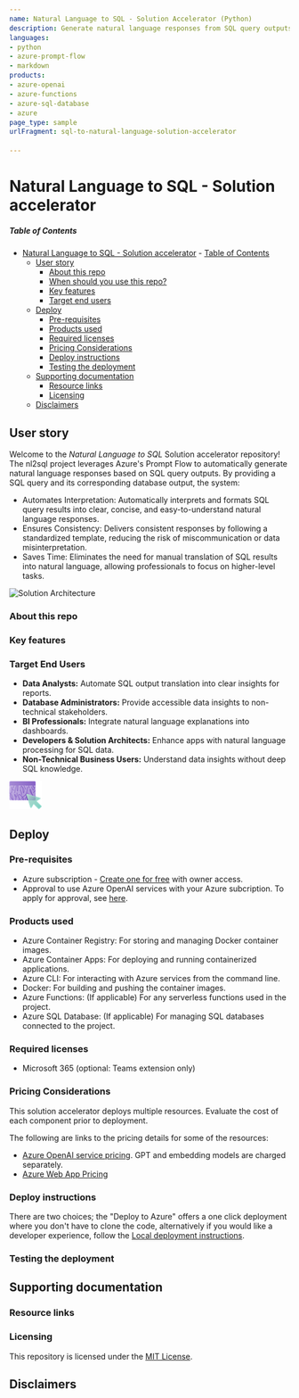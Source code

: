 ```yaml
---
name: Natural Language to SQL - Solution Accelerator (Python)
description: Generate natural language responses from SQL query outputs using Azure's Prompt Flow.
languages:
- python
- azure-prompt-flow
- markdown
products:
- azure-openai
- azure-functions
- azure-sql-database
- azure
page_type: sample
urlFragment: sql-to-natural-language-solution-accelerator

---
```

<!-- YAML front-matter schema: https://review.learn.microsoft.com/en-us/help/contribute/samples/process/onboarding?branch=main#supported-metadata-fields-for-readmemd -->

# Natural Language to SQL - Solution accelerator


 ##### Table of Contents
- [Natural Language to SQL - Solution accelerator](#chat-with-your-data---solution-accelerator)
        - [Table of Contents](#table-of-contents)
  - [User story](#user-story)
    - [About this repo](#about-this-repo)
    - [When should you use this repo?](#when-should-you-use-this-repo)
    - [Key features](#key-features)
    - [Target end users](#target-end-users)
  - [Deploy](#deploy)
    - [Pre-requisites](#pre-requisites)
    - [Products used](#products-used)
    - [Required licenses](#required-licenses)
    - [Pricing Considerations](#pricing-considerations)
    - [Deploy instructions](#deploy-instructions)
    - [Testing the deployment](#testing-the-deployment)
  - [Supporting documentation](#supporting-documentation)
    - [Resource links](#resource-links)
    - [Licensing](#licensing)
  - [Disclaimers](#disclaimers)
## User story

Welcome to the *Natural Language to SQL* Solution accelerator repository! The nl2sql project leverages Azure's Prompt Flow to automatically generate natural language responses based on SQL query outputs. By providing a SQL query and its corresponding database output, the system:

- Automates Interpretation: Automatically interprets and formats SQL query results into clear, concise, and easy-to-understand natural language responses.
- Ensures Consistency: Delivers consistent responses by following a standardized template, reducing the risk of miscommunication or data misinterpretation.
- Saves Time: Eliminates the need for manual translation of SQL results into natural language, allowing professionals to focus on higher-level tasks.

![Solution Architecture]()

### About this repo



### Key features



### Target End Users

- **Data Analysts:** Automate SQL output translation into clear insights for reports.
- **Database Administrators:** Provide accessible data insights to non-technical stakeholders.
- **BI Professionals:** Integrate natural language explanations into dashboards.
- **Developers & Solution Architects:** Enhance apps with natural language processing for SQL data.
- **Non-Technical Business Users:** Understand data insights without deep SQL knowledge.


![One-click Deploy](/docs/images/oneClickDeploy.png)
## Deploy
### Pre-requisites
- Azure subscription - [Create one for free](https://azure.microsoft.com/free/) with owner access.
- Approval to use Azure OpenAI services with your Azure subcription. To apply for approval, see [here](https://learn.microsoft.com/en-us/azure/ai-services/openai/overview#how-do-i-get-access-to-azure-openai).


### Products used
- Azure Container Registry: For storing and managing Docker container images.
- Azure Container Apps: For deploying and running containerized applications.
- Azure CLI: For interacting with Azure services from the command line.
- Docker: For building and pushing the container images.
- Azure Functions: (If applicable) For any serverless functions used in the project.
- Azure SQL Database: (If applicable) For managing SQL databases connected to the project.

### Required licenses
- Microsoft 365 (optional: Teams extension only)

### Pricing Considerations

This solution accelerator deploys multiple resources. Evaluate the cost of each component prior to deployment.

The following are links to the pricing details for some of the resources:
- [Azure OpenAI service pricing](https://azure.microsoft.com/pricing/details/cognitive-services/openai-service/). GPT and embedding models are charged separately.
- [Azure Web App Pricing](https://azure.microsoft.com/pricing/details/app-service/windows/)

### Deploy instructions

There are two choices; the "Deploy to Azure" offers a one click deployment where you don't have to clone the code, alternatively if you would like a developer experience, follow the [Local deployment instructions](./docs/LOCAL_DEPLOYMENT.md).


### Testing the deployment

## Supporting documentation

### Resource links

### Licensing

This repository is licensed under the [MIT License](LICENSE.md).


## Disclaimers
